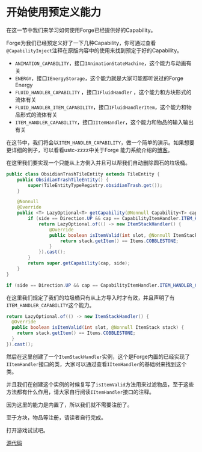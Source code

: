 # 开始使用预定义能力

在这一节中我们来学习如何使用Forge已经提供好的Capability。

Forge为我们已经预定义好了一下几种Capability，你可通过查看`@CapabilityInject`注释在原版内容中的使用来找到预定于好的Capability。

- `ANIMATION_CAPABILITY`，接口`IAnimationStateMachine`，这个能力与动画有关
- `ENERGY`，接口`IEnergyStorage`，这个能力就是大家可能都听说过的Forge Energy
- `FLUID_HANDLER_CAPABILITY` ，接口`IFluidHandler` ，这个能力和方块形式的流体有关
-  `FLUID_HANDLER_ITEM_CAPABILITY`，接口`IFluidHandlerItem`，这个能力和物品形式的流体有关
- `ITEM_HANDLER_CAPABILITY`，接口`IItemHandler`，这个能力和物品的输入输出有关

在这节中，我们将会以`ITEM_HANDLER_CAPABILITY`，做一个简单的演示。如果想要更详细的例子，可以看看ustc-zzzz中关于Forge 能力系统介绍的[博客](https://blog.ustc-zzzz.net/forge-energy-demo-1/)。

在这里我们要实现一个只能从上方倒入并且可以帮我们自动删除圆石的垃圾桶。

```java
public class ObsidianTrashTileEntity extends TileEntity {
    public ObsidianTrashTileEntity() {
        super(TileEntityTypeRegistry.obsidianTrash.get());
    }

    @Nonnull
    @Override
    public <T> LazyOptional<T> getCapability(@Nonnull Capability<T> cap, @Nullable Direction side) {
        if (side == Direction.UP && cap == CapabilityItemHandler.ITEM_HANDLER_CAPABILITY) {
            return LazyOptional.of(() -> new ItemStackHandler() {
                @Override
                public boolean isItemValid(int slot, @Nonnull ItemStack stack) {
                    return stack.getItem() == Items.COBBLESTONE;
                }
            }).cast();
        }
        return super.getCapability(cap, side);
    }
}
```

```java
if (side == Direction.UP && cap == CapabilityItemHandler.ITEM_HANDLER_CAPABILITY) 
```

在这里我们规定了我们的垃圾桶只有从上方导入时才有效，并且声明了有`ITEM_HANDLER_CAPABILITY`这个能力。

```java
return LazyOptional.of(() -> new ItemStackHandler() {
  @Override
  public boolean isItemValid(int slot, @Nonnull ItemStack stack) {
    return stack.getItem() == Items.COBBLESTONE;
  }
}).cast();
```

然后在这里创建了一个`ItemStackHandler`实例，这个是Forge内置的已经实现了`IItemHandler`接口的类，大家可以通过查看`IItemHandler`的基础树来找到这个类。

并且我们在创建这个实例的时候复写了`isItemValid`方法用来过滤物品，至于这些方法都有什么作用，请大家自行阅读`IItemHandler`接口的注释。

因为这里的能力是内置了，所以我们就不需要注册了。

至于方块，物品等注册，请读者自行完成。

打开游戏试试吧。

[源代码](https://github.com/FledgeXu/BosonSourceCode/tree/master/src/main/java/com/tutorial/boson/use_cap)